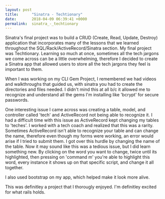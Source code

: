 ```yaml
---
layout: post
title:      "Sinatra - Techtionary"
date:       2018-04-09 06:39:41 +0000
permalink:  sinatra_-_techtionary
---
```



Sinatra's final project was to build a CRUD (Create, Read, Update, Destroy) application that incorporates many of the lessons that we learned throughout the SQL/Rack/ActiveRecord/Sinatra section. My final project was Techtionary. Learning so much at once, sometimes all the tech jargons we come across can be a little overwhelming, therefore I decided to create a Sinatra app that allowed users to store all the tech jargons they feel is important to them. 

When I was working on my CLI Gem Project, I remembered we had videos and walkthroughs that guided us, with sinatra you had to create the directories and files needed. I didn't mind this at all b/c it allowed me to recognize and understand all the gems I'm installing like 'bcrypt' for secure passwords. 

One interesting issue I came across was creating a table, model, and controller called 'tech' and ActiveRecord not being able to recognize it. I had a difficult time with this issue as ActiveRecord kept changing my tables to 'teches'. I worked with a tech coach and realized that this was a rarity. Sometimes ActiveRecord isn't able to recognize your table and can change the name, therefore even though my forms were working, an error would arise if I tried to submit them. I got over this hurdle by changing the name of the table. Now it may sound like this was a tedious issue, but I did learn something new. By clicking on the word you want to change, twice until its highlighted, then pressing on 'command m' you're able to highlight this word, every instance it shows up on that specific script, and change it all together. 

I also used bootstrap on my app, which helped make it look more alive. 

This was definitley a  project that I thorougly enjoyed. I'm definitley excited for what rails holds.


